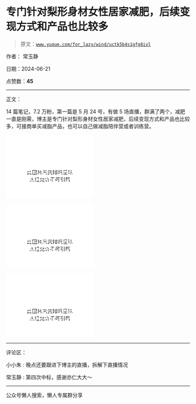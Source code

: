 # 专门针对梨形身材女性居家减肥，后续变现方式和产品也比较多

> 原文：[`www.yuque.com/for_lazy/wind/uctk5b4s1gfg8ivl`](https://www.yuque.com/for_lazy/wind/uctk5b4s1gfg8ivl)

作者： 常玉静

日期：2024-06-21

点赞数：**45**

* * *

正文：

14 篇笔记，7.2 万粉，第一篇是 5 月 24 号，有做 5 场直播，群满了两个，减肥一直是刚需，博主是专门针对梨形身材女性居家减肥，后续变现方式和产品也比较多，可接商单买减脂产品，也可以自己做减脂陪伴营或者训练营。

![](img/e20ee5f19430a6cc2ba85199cedda2ae.png "None")

![](img/cdb84e278e85c094afb7b1be5af16933.png "None")

![](img/b991f21c2df6e8a3fd8452d99543470a.png "None")

* * *

评论区：

小小朱 : 晚点还要跟进下博主的直播，拆解下直播情况

常玉静 : 第四次中标，感谢亦仁大大～

* * *

公众号懒人搜索，懒人专属群分享